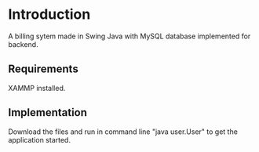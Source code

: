 # Introduction
A billing sytem made in Swing Java with MySQL database implemented for backend.

## Requirements
XAMMP installed.

## Implementation
Download the files and run in command line "java user.User" to get the application started.
